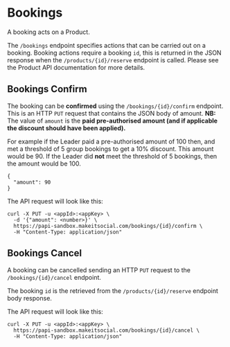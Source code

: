 # Bookings

A booking acts on a Product.

The `/bookings` endpoint specifies actions that can be carried out on a booking.
Booking actions require a booking `id`, this is returned in the JSON response
when the `/products/{id}/reserve` endpoint is called. Please see the Product API documentation for more details.

## Bookings Confirm

The booking can be **confirmed** using the `/bookings/{id}/confirm` endpoint.
This is an HTTP `PUT` request that contains the JSON body of amount.
**NB:** The value of `amount` is the **paid pre-authorised amount (and if applicable the discount should have been applied).**

For example if the Leader paid a pre-authorised amount of 100 then, and met a
threshold of 5 group bookings to get a 10% discount. This amount would be 90.
If the Leader did **not** meet the threshold of 5 bookings, then the amount
would be 100.

    {
      "amount": 90
    }

The API request will look like this:

    curl -X PUT -u <appId>:<appKey> \
      -d '{"amount": <number>}' \
      https://papi-sandbox.makeitsocial.com/bookings/{id}/confirm \
      -H "Content-Type: application/json"


## Bookings Cancel

A booking can be cancelled sending an HTTP `PUT` request to the `/bookings/{id}/cancel` endpoint.

The booking `id` is the retrieved from the `/products/{id}/reserve` endpoint
body response.

The API request will look like this:

    curl -X PUT -u <appId>:<appKey> \
      https://papi-sandbox.makeitsocial.com/bookings/{id}/cancel \
      -H "Content-Type: application/json"


